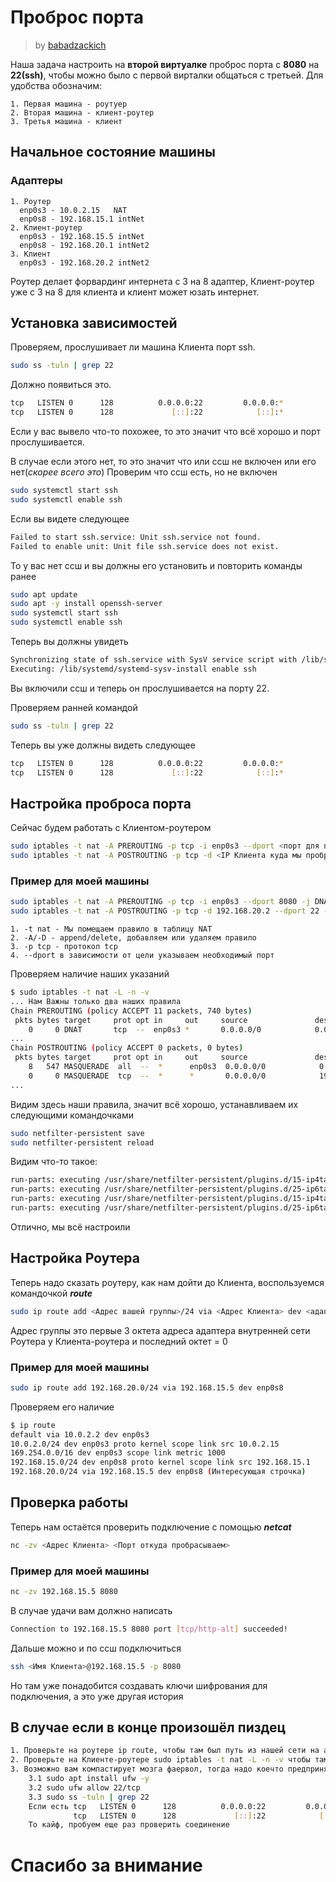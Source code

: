 # Проброс порта

> by [babadzackich](https://github.com/babadzakich)

Наша задача настроить на **второй виртуалке** проброс порта с **8080** на **22(ssh)**, чтобы можно было с первой вирталки общаться с третьей. Для удобства обозначим:

```text
1. Первая машина - роутуер
2. Вторая машина - клиент-роутер
3. Третья машина - клиент  
```

## Начальное состояние машины

### Адаптеры

```text
1. Роутер
  enp0s3 - 10.0.2.15   NAT
  enp0s8 - 192.168.15.1 intNet
2. Клиент-роутер
  enp0s3 - 192.168.15.5 intNet
  enp0s8 - 192.168.20.1 intNet2
3. Клиент
  enp0s3 - 192.168.20.2 intNet2
```

Роутер делает форвардинг интернета с 3 на 8 адаптер, Клиент-роутер уже с 3 на 8 для клиента и клиент может юзать интернет.  

## Установка зависимостей

Проверяем, прослушивает ли машина Клиента порт ssh.

``` bash
sudo ss -tuln | grep 22
```

Должно появиться это.

``` bash
tcp   LISTEN 0      128          0.0.0.0:22         0.0.0.0:*          
tcp   LISTEN 0      128             [::]:22            [::]:*  
```

Если у вас вывело что-то похожее, то это значит что всё хорошо и порт прослушивается.

В случае если этого нет, то это значит что или ссш не включен или его нет(*скорее всего это*)
Проверим что ссш есть, но не включен

``` bash
sudo systemctl start ssh
sudo systemctl enable ssh
```

Если вы видете следующее

``` bash
Failed to start ssh.service: Unit ssh.service not found.
Failed to enable unit: Unit file ssh.service does not exist.
```

То у вас нет ссш и вы должны его установить и повторить команды ранее

``` bash
sudo apt update
sudo apt -y install openssh-server
sudo systemctl start ssh
sudo systemctl enable ssh
```

Теперь вы должны увидеть

``` bash
Synchronizing state of ssh.service with SysV service script with /lib/systemd/systemd-sysv-install.
Executing: /lib/systemd/systemd-sysv-install enable ssh
```

Вы включили ссш и теперь он прослушивается на порту 22.

Проверяем ранней командой

``` bash
sudo ss -tuln | grep 22
```

Теперь вы уже должны видеть следующее

``` bash
tcp   LISTEN 0      128          0.0.0.0:22         0.0.0.0:*          
tcp   LISTEN 0      128             [::]:22            [::]:*  
```

## Настройка проброса порта

Сейчас будем работать с Клиентом-роутером

``` bash
sudo iptables -t nat -A PREROUTING -p tcp -i enp0s3 --dport <порт для подключения с Роутера> -j DNAT --to-destination <IP Клиента куда мы пробрасываем с портом(для ссш - 22)>
sudo iptables -t nat -A POSTROUTING -p tcp -d <IP Клиента куда мы пробрасываем> --dport <порт на который пробрасываем (для ссш - 22)> -j 
```

### Пример для моей машины

``` bash
sudo iptables -t nat -A PREROUTING -p tcp -i enp0s3 --dport 8080 -j DNAT --to-destination 192.168.20.2:22
sudo iptables -t nat -A POSTROUTING -p tcp -d 192.168.20.2 --dport 22 -j MASQUERADE
```

```text
1. -t nat - Мы помещаем правило в таблицу NAT
2. -A/-D - append/delete, добавляем или удаляем правило
3. -p tcp - протокол tcp
4. --dport в зависимости от цели указываем необходимый порт
```

Проверяем наличие наших указаний

``` bash
$ sudo iptables -t nat -L -n -v
... Нам Важны только два наших правила
Chain PREROUTING (policy ACCEPT 11 packets, 740 bytes)
 pkts bytes target     prot opt in     out     source               destination         
    0     0 DNAT       tcp  --  enp0s3 *       0.0.0.0/0            0.0.0.0/0            tcp dpt:8080 to:192.168.20.2:22
...       
Chain POSTROUTING (policy ACCEPT 0 packets, 0 bytes)
 pkts bytes target     prot opt in     out     source               destination         
    8   547 MASQUERADE  all  --  *      enp0s3  0.0.0.0/0            0.0.0.0/0           
    0     0 MASQUERADE  tcp  --  *      *       0.0.0.0/0            192.168.20.2         tcp dpt:22
...
```

Видим здесь наши правила, значит всё хорошо, устанавливаем их следующими командочками

``` bash
sudo netfilter-persistent save
sudo netfilter-persistent reload
```

Видим что-то такое:

``` bash
run-parts: executing /usr/share/netfilter-persistent/plugins.d/15-ip4tables save
run-parts: executing /usr/share/netfilter-persistent/plugins.d/25-ip6tables save
run-parts: executing /usr/share/netfilter-persistent/plugins.d/15-ip4tables start
run-parts: executing /usr/share/netfilter-persistent/plugins.d/25-ip6tables start
```

Отлично, мы всё настроили

## Настройка Роутера

Теперь надо сказать роутеру, как нам дойти до Клиента, воспользуемся командочкой ***route***

``` bash
sudo ip route add <Адрес вашей группы>/24 via <Адрес Клиента> dev <адаптер внутренней сети>
```

Адрес группы это первые 3 октета адреса адаптера внутренней сети Роутера у Клиента-роутера и последний октет = 0

### Пример для моей машины

``` bash
sudo ip route add 192.168.20.0/24 via 192.168.15.5 dev enp0s8
```

Проверяем его наличие

``` bash
$ ip route
default via 10.0.2.2 dev enp0s3 
10.0.2.0/24 dev enp0s3 proto kernel scope link src 10.0.2.15 
169.254.0.0/16 dev enp0s3 scope link metric 1000 
192.168.15.0/24 dev enp0s8 proto kernel scope link src 192.168.15.1 
192.168.20.0/24 via 192.168.15.5 dev enp0s8 (Интересующая строчка)
```

## Проверка работы

Теперь нам остаётся проверить подключение с помощью ***netcat***

``` bash
nc -zv <Адрес Клиента> <Порт откуда пробрасываем>
```

### Пример для моей машины

``` bash
nc -zv 192.168.15.5 8080
```

В случае удачи вам должно написать

``` bash
Connection to 192.168.15.5 8080 port [tcp/http-alt] succeeded!
```

Дальше можно и по ссш подключиться

``` bash
ssh <Имя Клиента>@192.168.15.5 -p 8080
```

Но там уже понадобится создавать ключи шифрования для подключения, а это уже другая история

## В случае если в конце произошёл пиздец

``` bash
1. Проверьте на роутере ip route, чтобы там был путь из нашей сети на адрес Клиента.
2. Проверьте на Клиенте-роутере sudo iptables -t nat -L -n -v чтобы там были наши правила.
3. Возможно вам компастирует мозга фаервол, тогда надо коечто предпринять
    3.1 sudo apt install ufw -y
    3.2 sudo ufw allow 22/tcp
    3.3 sudo ss -tuln | grep 22
    Если есть tcp   LISTEN 0      128          0.0.0.0:22         0.0.0.0:*          
              tcp   LISTEN 0      128             [::]:22            [::]:*   
    То кайф, пробуем еще раз проверить соединение
```

# Спасибо за внимание
